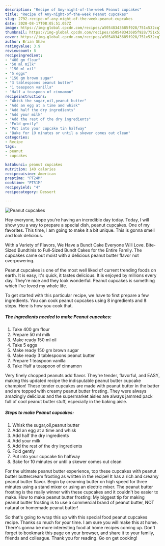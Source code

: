 ```yaml
---
description: "Recipe of Any-night-of-the-week Peanut cupcakes"
title: "Recipe of Any-night-of-the-week Peanut cupcakes"
slug: 2792-recipe-of-any-night-of-the-week-peanut-cupcakes
date: 2020-08-17T08:05:51.057Z
image: https://img-global.cpcdn.com/recipes/a50548343685f928/751x532cq70/peanut-cupcakes-recipe-main-photo.jpg
thumbnail: https://img-global.cpcdn.com/recipes/a50548343685f928/751x532cq70/peanut-cupcakes-recipe-main-photo.jpg
cover: https://img-global.cpcdn.com/recipes/a50548343685f928/751x532cq70/peanut-cupcakes-recipe-main-photo.jpg
author: Brian Shaw
ratingvalue: 3.9
reviewcount: 8
recipeingredient:
- "400 gm flour"
- "50 ml milk"
- "150 ml oil"
- "5 eggs"
- "150 gm brown sugar"
- "3 tablespoons peanut butter"
- "1 teaspoon vanilla"
- "Half a teaspoon of cinnamon"
recipeinstructions:
- "Whisk the sugar,oil,peanut butter"
- "Add an egg at a time and whisk"
- "Add half the dry ingredients"
- "Add your milk"
- "Add the rest of the dry ingredients"
- "Fold gently"
- "Put into your cupcake tin halfway"
- "Bake for 10 minutes or until a skewer comes out clean"
categories:
- Recipe
tags:
- peanut
- cupcakes

katakunci: peanut cupcakes 
nutrition: 140 calories
recipecuisine: American
preptime: "PT24M"
cooktime: "PT51M"
recipeyield: "4"
recipecategory: Dessert

---
```



![Peanut cupcakes](https://img-global.cpcdn.com/recipes/a50548343685f928/751x532cq70/peanut-cupcakes-recipe-main-photo.jpg)

Hey everyone, hope you're having an incredible day today. Today, I will show you a way to prepare a special dish, peanut cupcakes. One of my favorites. This time, I am going to make it a bit unique. This is gonna smell and look delicious.

With a Variety of Flavors, We Have a Bundt Cake Everyone Will Love. Bite-Sized Bundtinis to Full-Sized Bundt Cakes for the Entire Family. The cupcakes came out moist with a delicious peanut butter flavor not overpowering.

Peanut cupcakes is one of the most well liked of current trending foods on earth. It is easy, it's quick, it tastes delicious. It is enjoyed by millions every day. They're nice and they look wonderful. Peanut cupcakes is something which I've loved my whole life.


To get started with this particular recipe, we have to first prepare a few ingredients. You can cook peanut cupcakes using 8 ingredients and 8 steps. Here is how you cook that.

<!--inarticleads1-->

##### The ingredients needed to make Peanut cupcakes:

1. Take 400 gm flour
1. Prepare 50 ml milk
1. Make ready 150 ml oil
1. Take 5 eggs
1. Make ready 150 gm brown sugar
1. Make ready 3 tablespoons peanut butter
1. Prepare 1 teaspoon vanilla
1. Take Half a teaspoon of cinnamon


Very finely chopped peanuts add flavor. They&#39;re tender, flavorful, and EASY, making this updated recipe the indisputable peanut butter cupcake champion! These tender cupcakes are made with peanut butter in the batter and are topped with creamy peanut butter frosting. They were always amazingly delicious and the supermarket aisles are always jammed pack full of cool peanut butter stuff, especially in the baking aisle. 

<!--inarticleads2-->

##### Steps to make Peanut cupcakes:

1. Whisk the sugar,oil,peanut butter
1. Add an egg at a time and whisk
1. Add half the dry ingredients
1. Add your milk
1. Add the rest of the dry ingredients
1. Fold gently
1. Put into your cupcake tin halfway
1. Bake for 10 minutes or until a skewer comes out clean


For the ultimate peanut butter experience, top these cupcakes with peanut butter buttercream frosting as written in the recipe! It has a rich and creamy peanut butter flavor. Begin by creaming butter on high speed for three minutes using a stand mixer or using an electric mixer. The peanut butter frosting is the really winner with these cupcakes and it couldn&#39;t be easier to make. How to make peanut butter frosting: My biggest tip for making peanut butter frosting is to use a commercial brand of peanut butter, NOT natural or homemade peanut butter! 

So that's going to wrap this up with this special food peanut cupcakes recipe. Thanks so much for your time. I am sure you will make this at home. There's gonna be more interesting food at home recipes coming up. Don't forget to bookmark this page on your browser, and share it to your family, friends and colleague. Thank you for reading. Go on get cooking!
